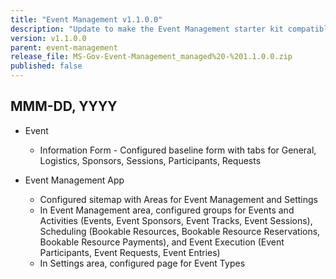 ```yaml
---
title: "Event Management v1.1.0.0"
description: "Update to make the Event Management starter kit compatible outside the federal namespace: schema prefixes changed from msfed_ to msgov_ and naming updated from 'Federal' to 'Government'. Underlying data model releases remain govcdm_."
version: v1.1.0.0
parent: event-management
release_file: MS-Gov-Event-Management_managed%20-%201.1.0.0.zip
published: false
---
```


## MMM-DD, YYYY

- Event 
   - Information Form - Configured baseline form with tabs for General, Logistics, Sponsors, Sessions, Participants, Requests

- Event Management App
   - Configured sitemap with Areas for Event Management and Settings
   - In Event Management area, configured groups for Events and Activities (Events, Event Sponsors, Event Tracks, Event Sessions), Scheduling (Bookable Resources, Bookable Resource Reservations, Bookable Resource Payments), and Event Execution (Event Participants, Event Requests, Event Entries)
   - In Settings area, configured page for Event Types

